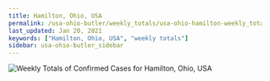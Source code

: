 ```yaml
---
title: Hamilton, Ohio, USA
permalink: /usa-ohio-butler/weekly_totals/usa-ohio-hamilton-weekly_totals.html
last_updated: Jan 20, 2021
keywords: ["Hamilton, Ohio, USA", "weekly totals"]
sidebar: usa-ohio-butler_sidebar
---
```


![Weekly Totals of Confirmed Cases for Hamilton, Ohio, USA](/covid_tracker/images/graphs/usa-ohio-hamilton-weekly_totals_graph.png)
